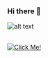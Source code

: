 ### Hi there 👋
![alt text](https://media.tenor.com/wVU9ZkJb7MYAAAAd/bu-bu-pixela-fc.gif)
<br>
<br>

[![Click Me!]][Shield]
<br>


<!---------------------------------------------------------------------------->

[Click Me!]: https://img.shields.io/badge/Click_Me!-66FFB2?style=for-the-badge
[Shield]: https://nowath.github.io/
<!--
**Nowath/Nowath** is a ✨ _special_ ✨ repository because its `README.md` (this file) appears on your GitHub profile.

Here are some ideas to get you started:

- 🔭 I’m currently working on ...
- 🌱 I’m currently learning ...
- 👯 I’m looking to collaborate on ...
- 🤔 I’m looking for help with ...
- 💬 Ask me about ...
- 📫 How to reach me: ...
- 😄 Pronouns: ...
- ⚡ Fun fact: ...
-->
